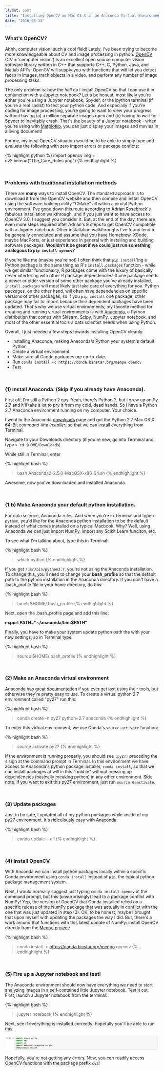 ```yaml
---
layout: post
title: "Installing OpenCV on Mac OS X in an Anaconda Virtual Environment"
date: "2016-03-13"
---
```



### What's OpenCV?
Ahhh, computer vision, such a cool field! Lately, I've been trying to become more knowledgeable about CV and image processing in python. [OpenCV](http://opencv.org/downloads.html) (CV = 'computer vision') is an excellent open source computer vision software library written in C++ that supports C++, C, Python, Java, and Matlab API's. OpenCV will supply you with functions that will let you detect faces in images, track objects in a video, and perform any number of image processing tasks.

The only problem is: how the *hell* do I install OpenCV so that I can use it in conjunction with a Jupyter notebook? Let's be honest, most likely you're either you're using a Jupyter notebook, Spyder, or the ipython terminal (if you're a real sadist) to test your python code. And especially if you're coding for image processing, you're going to want to view your progress without having (a) a million separate images open and (b) having to wait for Spyder to inevitably crash. That's the beauty of a Jupyter notebook - when you're using with [Matplotlib](http://matplotlib.org/), you can just display your images and movies in a living document!

For me, my ideal OpenCV situation would be to be able to simply type and evaluate the following with zero import errors or package conficts:


{% highlight python %}
import opencv
img = cv2.imread("The_Cure_Rules.png")
{% endhighlight %}

<br/>

### Problems with traditional installation methods

There are **many** ways to install OpenCV. The standard approach is to download it from the OpenCV website and then compile and install OpenCV using the software building utility "CMake" all within a virutal Python environment. I've gone down this route according to [Adrian Rosebrock](http://www.pyimagesearch.com/2015/06/15/install-opencv-3-0-and-python-2-7-on-osx/)'s fabulous installation walkthrough, and if you just want to have access to OpenCV 3.0, I suggest you consider it. But, at the end of the day, there are even more steps required after Adrian's 9 steps to get OpenCV compatible with a Jupyter notebook. Other installation walkthroughs I've found tend to be generally convoluted and assume that you have Homebrew, XCode, maybe MacPorts, or just experience in general with installing and building software packages. **Wouldn't it be great if we could just run something analogous to `pip install opencv`?**

If you're like me (maybe you're not) I often think that `pip install`'ing a Python package is the same thing as R's `install.packages` function - while we get similar functionality, R packages come with the luxury of basically never interfering with other R package dependencies! If one package needs a newer or older version of some other package you've already installed, `install.packages` will most likely just take care of everything for you. Python packages, on the other hand, will often have dependencies on specific versions of other packages, so if you `pip install` one package, other package may fail to import because their dependent packages have been updated. That's why we use virtual environments; my favorite method for creating and running virtual environments is with [Anaconda](https://www.continuum.io/downloads), a Python distribution that comes with Sklearn, Scipy, NumPy, Jupyter notebook, and most of the other essential tools a data scientist needs when using Python.

Overall, I just needed a few steps towards installing OpenCV cleanly:

- Installing Anaconda, making Anaconda's Python your system's default Python 
- Create a virtual environment
- Make sure all Conda packages are up-to-date.
- Run `conda install -c https://conda.binstar.org/menpo opencv`
- Test

<br/>

### (1) Install Anaconda. (Skip if you already have Anaconda).

First off, I'm still a Python 2 guy. Yeah, there's Python 3, but I grew up on Py 2.7 and it'll take a lot to pry it from my cold, dead hands. So I have a Python 2.7 Anaconda environment running on my computer. Your choice.

I went to the Anaconda [downloads](https://www.continuum.io/downloads) page and got the Python 2.7 Mac OS X 64-Bit *command-line installer*, so that we can install everything from Terminal.

Navigate to your Downloads directory (if you're new, go into Terminal and type `> cd $HOME/Downloads`).

While still in Terminal, enter 

{% highlight bash %}
> bash Anaconda2-2.5.0-MacOSX-x86_64.sh
{% endhighlight %}

Awesome, now you've downloaded and installed Anaconda.

<br/>

### (1.b) Make Anaconda your default python installation.
For data science, Anaconda rules. And when you're in Terminal and type `> python`, you'd like for the Anaconda python installation to be the default instead of what comes installed on a typical Macbook. Why? Well, using Anaconda we can just import NumPy, import any Scikit Learn funciton, etc.

To see what I'm talking about, type this in Terminal:

{% highlight bash %}
> which python
{% endhighlight %}

If you get `/usr/bin/python2.7`, you're not using the Anaconda installation. To change this, you'll need to change your **bash_profile** so that the default path to the python installation in the Anaconda directory. If you don't have a .bash_profile file in your home directory, do this:


{% highlight bash %}
> touch $HOME/.bash_profile
{% endhighlight %}

Next, open the .bash_profile page and add this line:

**export PATH="~/anaconda/bin:$PATH"**

Finally, you have to make your system update python path the with your new settings, so in Terminal type


{% highlight bash %}
> source $HOME/.bash_profile
{% endhighlight %}

<br/>

### (2) Make an Anaconda virtual environment

Anaconda has great [documentation](http://conda.pydata.org/docs/py2or3.html#create-a-python-2-7-environment) if you ever get lost using their tools, but otherwise they're pretty easy to use. To create a virtual python 2.7 environment called "py27" run this:


{% highlight bash %}
> conda create -n py27 python=2.7 anaconda
{% endhighlight %}

To enter this virtual environment, we use Conda's `source activate` function:

{% highlight bash %}
> source activate py27
{% endhighlight %}

If the environment is running properly, you should see `(py27)` preceding the `$` sign at the command prompt in Terminal. In this environment we have access to Anaconda's python package installer, `conda install`, so that we can install packages at will in this "bubble" without messing up dependencies (basically breaking python) in any other environment. Side note, if you want to exit this py27 environment, just run `source deactivate`.

<br/>

### (3) Update packages
Just to be safe, I updated all of my python packages while inside of my py27 environment. It's ridiculously easy with Anaconda:


{% highlight bash %}
> conda update --all
{% endhighlight %}

<br/>

### (4) Install OpenCV
With Anconda we can install python packages locally within a specific Conda environment using `conda install` instead of `pip`, the typical python package management system.

Next, I would normally suggest just typing `conda install opencv` at the command prompt, but this (unsurprisingly) lead to a package conflict with NumPy! Yep, the version of OpenCV that Conda installed relied on a specific release of the NumPy package that was actually in conflict with the one that was just updated in step (3). OK, to be honest, maybe I brought that upon myself with updating the packages the way I did. But, there's a work around that functions with this latest update of NumPy: install OpenCV directly from the [Menpo project](http://www.menpo.org/):


{% highlight bash %}
> conda install -c https://conda.binstar.org/menpo opencv
{% endhighlight %}


<br/>

### (5) Fire up a Jupyter notebook and test!
The Anaconda environment should now have everything we need to start analyzing images in a self-contained little Jupyter notebook. Test it out. First, launch a Jupyter notebook from the terminal:


{% highlight bash %}
> jupyter notebook
{% endhighlight %}

Next, see if everything is installed correctly; hopefully you'll be able to run this:

![jupyter notebook](https://raw.githubusercontent.com/FrankFineis/FrankFineis.github.io/master/images/opencv_import_ss.png)

Hopefully, you're not getting any errors. Now, you can readily access OpenCV functions with the package prefix `cv2`!
